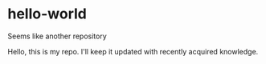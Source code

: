 # hello-world
Seems like another repository

Hello, this is my repo. I'll keep it updated with recently acquired knowledge.
